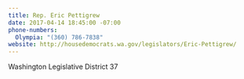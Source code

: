 ```yaml
---
title: Rep. Eric Pettigrew
date: 2017-04-14 18:45:00 -07:00
phone-numbers:
  Olympia: "(360) 786-7838"
website: http://housedemocrats.wa.gov/legislators/Eric-Pettigrew/
---
```


Washington Legislative District 37